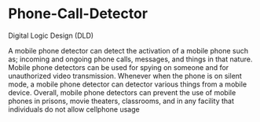 # Phone-Call-Detector
Digital Logic Design (DLD)

A mobile phone detector can detect the activation of a mobile phone such as; incoming
and ongoing phone calls, messages, and things in that nature. Mobile phone detectors
can be used for spying on someone and for unauthorized video transmission. Whenever
when the phone is on silent mode, a mobile phone detector can detector various things
from a mobile device. Overall, mobile phone detectors can prevent the use of mobile
phones in prisons, movie theaters, classrooms, and in any facility that individuals do not
allow cellphone usage
